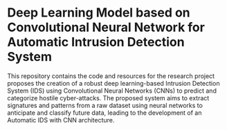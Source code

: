 # Deep Learning Model based on Convolutional Neural Network for Automatic Intrusion Detection System
This repository contains the code and resources for the research project proposes the creation of a robust deep learning-based Intrusion Detection System (IDS) using Convolutional Neural Networks (CNNs) to predict and categorize hostile cyber-attacks. The proposed system aims to extract signatures and patterns from a raw dataset using neural networks to anticipate and classify future data, leading to the development of an Automatic IDS with CNN architecture.
